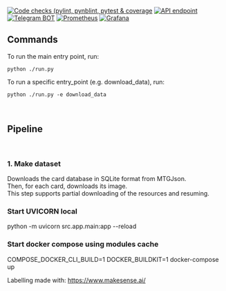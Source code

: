 [![Code checks (pylint, pynblint, pytest & coverage](https://github.com/gianfrancodemarco/plate-recognition/actions/workflows/code_checks_plate_recognition_app.yml/badge.svg)](https://github.com/gianfrancodemarco/plate-recognition/actions/workflows/code_checks_plate_recognition_app.yml)
[![API endpoint](https://img.shields.io/badge/endpoint-API-blue?logo=googlechrome&logoColor=white&label=Endpoint)](https://plate-recognition-qbly4ubf5q-uc.a.run.app/docs#/)
[![Telegram BOT](https://img.shields.io/badge/endpoint-UI-blue?logo=googlechrome&logoColor=white&label=Telegram%20BOT)](https://t.me/PlateRecognitionBOT)
[![Prometheus](https://img.shields.io/badge/style-Monitoring-green?logo=prometheus&logoColor=orange&label=Prometheus)](https://prometheus-qbly4ubf5q-uc.a.run.app)
[![Grafana](https://img.shields.io/badge/style-Monitoring-green?logo=grafana&logoColor=orange&label=Grafana&style=Monitoring)](https://grafana-qbly4ubf5q-uc.a.run.app)

## Commands

To run the main entry point, run:

```
python ./run.py 
```

To run a specific entry_point (e.g. download_data), run:
```
python ./run.py -e download_data 
```


<br/> 

## Pipeline

<br/>

### 1. Make dataset
Downloads the card database in SQLite format from MTGJson. <br/>
Then, for each card, downloads its image. <br/>
This step supports partial downloading of the resources and resuming.


### Start UVICORN local
python -m uvicorn src.app.main:app --reload 

### Start docker compose using modules cache
COMPOSE_DOCKER_CLI_BUILD=1 DOCKER_BUILDKIT=1 docker-compose up

Labelling made with:
https://www.makesense.ai/
